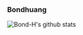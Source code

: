 ### Bondhuang

<!--
**Bond-H/Bond-H** is a ✨ _special_ ✨ repository because its `README.md` (this file) appears on your GitHub profile.

Here are some ideas to get you started:

- 🔭 I’m currently working on ...
- 🌱 I’m currently learning ...
- 👯 I’m looking to collaborate on ...
- 🤔 I’m looking for help with ...
- 💬 Ask me about ...
- 📫 How to reach me: ...
- 😄 Pronouns: ...
- ⚡ Fun fact: ...
-->
 ![Bond-H's github stats](https://github-readme-stats.vercel.app/api?username=Bond-H&show_icons=true&bg_color=30,e96443,904e95&title_color=fff&text_color=fff)

